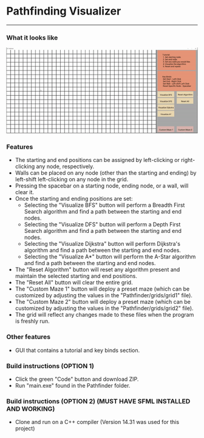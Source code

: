 # Pathfinding Visualizer

--- 
### What it looks like
![Demo](pathfinder-demo.gif)

### Features

- The starting and end positions can be assigned by left-clicking or right-clicking any node, respectively.
- Walls can be placed on any node (other than the starting and ending) by left-shift left-clicking on any node in the grid. 
- Pressing the spacebar on a starting node, ending node, or a wall, will clear it. 
- Once the starting and ending positions are set:
  - Selecting the "Visualize BFS" button will perform a Breadth First Search algorithm and find a path between the starting and end nodes.
  - Selecting the "Visualize DFS" button will perform a Depth First Search algorithm and find a path between the starting and end nodes.
  - Selecting the "Visualize Dijkstra" button will perform Dijkstra's algorithm and find a path between the starting and end nodes.
  - Selecting the "Visualize A*" button will perform the A-Star algorithm and find a path between the starting and end nodes.
- The "Reset Algorithm" button will reset any algorithm present and maintain the selected starting and end positions.
- The "Reset All" button will clear the entire grid.
- The "Custom Maze 1" button will deploy a preset maze (which can be customized by adjusting the values in the "Pathfinder/grids/grid1" file).
- The "Custom Maze 2" button will deploy a preset maze (which can be customized by adjusting the values in the "Pathfinder/grids/grid2" file).
- The grid will reflect any changes made to these files when the program is freshly run.

### Other features

- GUI that contains a tutorial and key binds section.

### Build instructions (OPTION 1)

- Click the green "Code" button and download ZIP.
- Run "main.exe" found in the Pathfinder folder.

### Build instructions (OPTION 2) (MUST HAVE SFML INSTALLED AND WORKING)

- Clone and run on a C++ compiler (Version 14.31 was used for this project)
